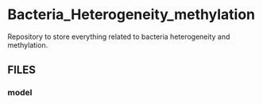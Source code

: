 # Bacteria_Heterogeneity_methylation
Repository to store everything related to bacteria heterogeneity and methylation.
## FILES
### model

